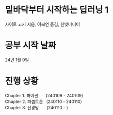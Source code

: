 # 밑바닥부터 시작하는 딥러닝 1
사이토 고키 지음, 이복연 옮김, 한빛미디어  

# 공부 시작 날짜
24년 1월 9일  

# 진행 상황
Chapter 1. 파이썬 &ensp;&ensp;&ensp;(240109 - 240109)  
Chapter 2. 퍼셉트론 &ensp;(240110 - 240110)  
Chapter 3. 신경망 &ensp;&ensp;&ensp;(240110 - )  

